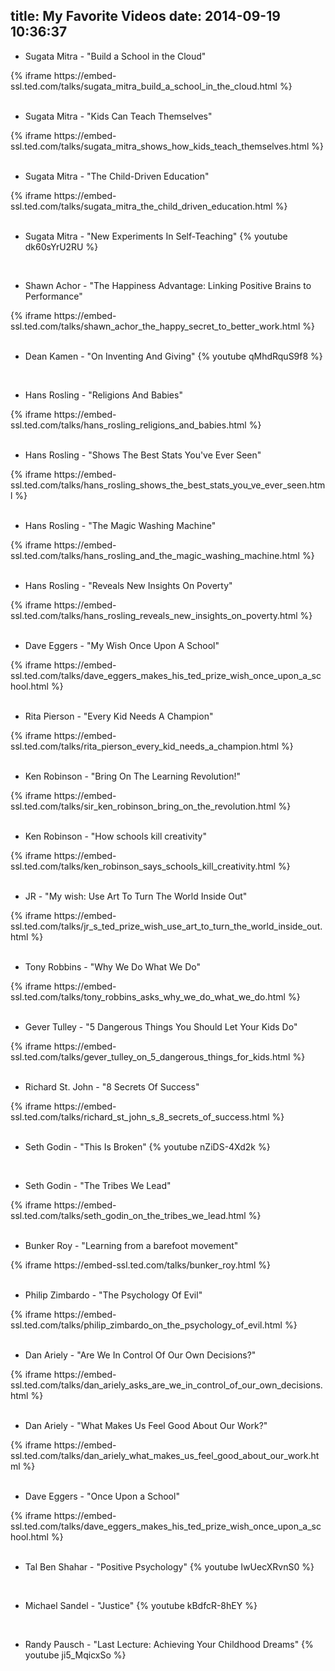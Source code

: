 title: My Favorite Videos
date: 2014-09-19 10:36:37
---

* Sugata Mitra - "Build a School in the Cloud"
<div class="video-container">
{% iframe https://embed-ssl.ted.com/talks/sugata_mitra_build_a_school_in_the_cloud.html %}
</div>
<br/>

* Sugata Mitra - "Kids Can Teach Themselves"
<div class="video-container">
{% iframe https://embed-ssl.ted.com/talks/sugata_mitra_shows_how_kids_teach_themselves.html %}
</div>
<br/>

* Sugata Mitra - "The Child-Driven Education"
<div class="video-container">
{% iframe https://embed-ssl.ted.com/talks/sugata_mitra_the_child_driven_education.html %}
</div>
<br/>

* Sugata Mitra - "New Experiments In Self-Teaching"
{% youtube dk60sYrU2RU %}
<br/>

* Shawn Achor - "The Happiness Advantage: Linking Positive Brains to Performance"
<div class="video-container">
{% iframe https://embed-ssl.ted.com/talks/shawn_achor_the_happy_secret_to_better_work.html %}
</div>
<br/>

* Dean Kamen - "On Inventing And Giving"
{% youtube qMhdRquS9f8 %}
<br/>

* Hans Rosling - "Religions And Babies"
<div class="video-container">
{% iframe https://embed-ssl.ted.com/talks/hans_rosling_religions_and_babies.html %}
</div>
<br/>

* Hans Rosling - "Shows The Best Stats You've Ever Seen"
<div class="video-container">
{% iframe https://embed-ssl.ted.com/talks/hans_rosling_shows_the_best_stats_you_ve_ever_seen.html %}
</div>
<br/>

* Hans Rosling - "The Magic Washing Machine"
<div class="video-container">
{% iframe https://embed-ssl.ted.com/talks/hans_rosling_and_the_magic_washing_machine.html %}
</div>
<br/>

* Hans Rosling - "Reveals New Insights On Poverty"
<div class="video-container">
{% iframe https://embed-ssl.ted.com/talks/hans_rosling_reveals_new_insights_on_poverty.html %}
</div>
<br/>

* Dave Eggers - "My Wish Once Upon A School"
<div class="video-container">
{% iframe https://embed-ssl.ted.com/talks/dave_eggers_makes_his_ted_prize_wish_once_upon_a_school.html %}
</div>
<br/>

* Rita Pierson - "Every Kid Needs A Champion"
<div class="video-container">
{% iframe https://embed-ssl.ted.com/talks/rita_pierson_every_kid_needs_a_champion.html %}
</div>
<br/>

* Ken Robinson - "Bring On The Learning Revolution!"
<div class="video-container">
{% iframe https://embed-ssl.ted.com/talks/sir_ken_robinson_bring_on_the_revolution.html %}
</div>
<br/>

* Ken Robinson - "How schools kill creativity"
<div class="video-container">
{% iframe https://embed-ssl.ted.com/talks/ken_robinson_says_schools_kill_creativity.html %}
</div>
<br/>

* JR - "My wish: Use Art To Turn The World Inside Out"
<div class="video-container">
{% iframe https://embed-ssl.ted.com/talks/jr_s_ted_prize_wish_use_art_to_turn_the_world_inside_out.html %}
</div>
<br/>

* Tony Robbins - "Why We Do What We Do"
<div class="video-container">
{% iframe https://embed-ssl.ted.com/talks/tony_robbins_asks_why_we_do_what_we_do.html %}
</div>
<br/>

* Gever Tulley - "5 Dangerous Things You Should Let Your Kids Do"
<div class="video-container">
{% iframe https://embed-ssl.ted.com/talks/gever_tulley_on_5_dangerous_things_for_kids.html %}
</div>
<br/>

* Richard St. John - "8 Secrets Of Success"
<div class="video-container">
{% iframe https://embed-ssl.ted.com/talks/richard_st_john_s_8_secrets_of_success.html %}
</div>
<br/>

* Seth Godin - "This Is Broken"
{% youtube nZiDS-4Xd2k %}
<br/>

* Seth Godin - "The Tribes We Lead"
<div class="video-container">
{% iframe https://embed-ssl.ted.com/talks/seth_godin_on_the_tribes_we_lead.html %}
</div>
<br/>

* Bunker Roy - "Learning from a barefoot movement"
<div class="video-container">
{% iframe https://embed-ssl.ted.com/talks/bunker_roy.html %}
</div>
<br/>

* Philip Zimbardo - "The Psychology Of Evil"
<div class="video-container">
{% iframe https://embed-ssl.ted.com/talks/philip_zimbardo_on_the_psychology_of_evil.html %}
</div>
<br/>

* Dan Ariely - "Are We In Control Of Our Own Decisions?"
<div class="video-container">
{% iframe https://embed-ssl.ted.com/talks/dan_ariely_asks_are_we_in_control_of_our_own_decisions.html %}
</div>
<br/>

* Dan Ariely - "What Makes Us Feel Good About Our Work?"
<div class="video-container">
{% iframe https://embed-ssl.ted.com/talks/dan_ariely_what_makes_us_feel_good_about_our_work.html %}
</div>
<br/>

* Dave Eggers - "Once Upon a School"
<div class="video-container">
{% iframe https://embed-ssl.ted.com/talks/dave_eggers_makes_his_ted_prize_wish_once_upon_a_school.html %}
</div>
<br/>

* Tal Ben Shahar - "Positive Psychology"
{% youtube IwUecXRvnS0 %}
<br/>

* Michael Sandel - "Justice"
{% youtube kBdfcR-8hEY %}
<br/>

* Randy Pausch - "Last Lecture: Achieving Your Childhood Dreams"
{% youtube ji5_MqicxSo %}
<br/>

